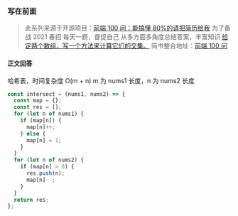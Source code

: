 ### 写在前面

> 此系列来源于开源项目：[前端 100 问：能搞懂 80%的请把简历给我](https://github.com/yygmind/blog/issues/43)
> 为了备战 2021 春招
> 每天一题，督促自己
> 从多方面多角度总结答案，丰富知识
> [给定两个数组，写一个方法来计算它们的交集。](https://github.com/Advanced-Frontend/Daily-Interview-Question/issues/102)
> 简书整合地址：[前端 100 问](https://www.jianshu.com/c/70e2e00df1b0)

#### 正文回答

哈希表，时间复杂度 O(m + n) m 为 nums1 长度，n 为 nums2 长度

```js
const intersect = (nums1, nums2) => {
  const map = {};
  const res = [];
  for (let n of nums1) {
    if (map[n]) {
      map[n]++;
    } else {
      map[n] = 1;
    }
  }
  for (let n of nums2) {
    if (map[n] > 0) {
      res.push(n);
      map[n]--;
    }
  }
  return res;
};
```
